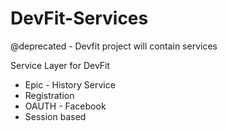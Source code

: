 DevFit-Services
===============
@deprecated - Devfit project will contain services

Service Layer for DevFit

* Epic - History Service
* Registration
* OAUTH - Facebook
* Session based
